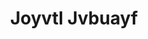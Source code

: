 ---
inv_num: 2013-226
add_credit: OPN
url: 2013-226-joyvtl-jvbuayf
title: Joyvtl Jvbuayf
year: '2013'
display_year: '2013'
medium: Real audio file
dims:
pitch: Compressed the OPN track as real audio.&nbsp;
ps:
live_url:
youtube:
related_code:
subheading:
download:
commission:
layout: things-i-made
---